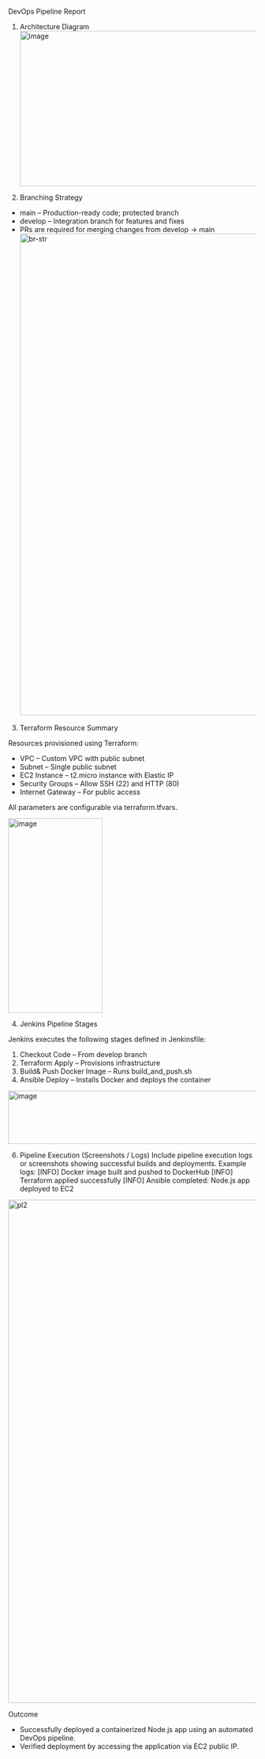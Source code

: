 DevOps Pipeline Report
1. Architecture Diagram
   <img width="900" height="315" alt="image" src="https://github.com/user-attachments/assets/e2cf3908-b6b5-495b-8965-ff9d63bb7824" />

 
3. Branching Strategy
- main – Production-ready code; protected branch
- develop – Integration branch for features and fixes
- PRs are required for merging changes from develop → main
  <img width="1918" height="976" alt="br-str" src="https://github.com/user-attachments/assets/3150f8f3-5ccf-41ad-b2eb-c95a78357d0a" />

                           
 
3. Terraform Resource Summary

Resources provisioned using Terraform:
- VPC – Custom VPC with public subnet
- Subnet – Single public subnet
- EC2 Instance – t2.micro instance with Elastic IP
- Security Groups – Allow SSH (22) and HTTP (80)
- Internet Gateway – For public access

All parameters are configurable via terraform.tfvars.

<img width="191" height="394" alt="image" src="https://github.com/user-attachments/assets/ea247a40-4ed5-4a4e-ba52-44731ba23d6e" />

                                                         

4. Jenkins Pipeline Stages

Jenkins executes the following stages defined in Jenkinsfile:
1. Checkout Code – From develop branch
2. Terraform Apply – Provisions infrastructure
3. Build& Push Docker Image – Runs build_and_push.sh
4. Ansible Deploy – Installs Docker and deploys the container

<img width="984" height="108" alt="image" src="https://github.com/user-attachments/assets/b4484f8d-f879-4e7a-a465-14cd498bd3a1" />


 
6. Pipeline Execution (Screenshots / Logs)
Include pipeline execution logs or screenshots showing successful builds and deployments. Example logs:
[INFO] Docker image built and pushed to DockerHub
[INFO] Terraform applied successfully
[INFO] Ansible completed: Node.js app deployed to EC2
<img width="1918" height="1020" alt="pl2" src="https://github.com/user-attachments/assets/af2e439f-eba4-4b00-898e-bada6a39b533" />




 
 
Outcome
- Successfully deployed a containerized Node.js app using an automated DevOps pipeline.
- Verified deployment by accessing the application via EC2 public IP.


